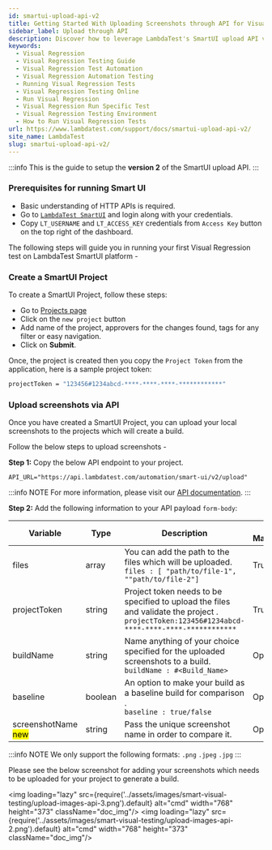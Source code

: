 ```yaml
---
id: smartui-upload-api-v2
title: Getting Started With Uploading Screenshots through API for Visual Regression Testing
sidebar_label: Upload through API 
description: Discover how to leverage LambdaTest's SmartUI upload API v2 for seamless Visual Regression Testing. Learn the prerequisites, create projects.
keywords:
  - Visual Regression
  - Visual Regression Testing Guide
  - Visual Regression Test Automation
  - Visual Regression Automation Testing
  - Running Visual Regression Tests
  - Visual Regression Testing Online
  - Run Visual Regression
  - Visual Regression Run Specific Test
  - Visual Regression Testing Environment
  - How to Run Visual Regression Tests
url: https://www.lambdatest.com/support/docs/smartui-upload-api-v2/
site_name: LambdaTest
slug: smartui-upload-api-v2/
---
```


<script type="application/ld+json"
      dangerouslySetInnerHTML={{ __html: JSON.stringify({
       "@context": "https://schema.org",
        "@type": "BreadcrumbList",
        "itemListElement": [{
          "@type": "ListItem",
          "position": 1,
          "name": "Home",
          "item": "https://www.lambdatest.com"
        },{
          "@type": "ListItem",
          "position": 2,
          "name": "Support",
          "item": "https://www.lambdatest.com/support/docs/"
        },{
          "@type": "ListItem",
          "position": 3,
          "name": "WebDriverIO With Appium",
          "item": "https://www.lambdatest.com/support/docs/smartui-upload-api-v2/"
        }]
      })
    }}
></script>

:::info
This is the guide to setup the **version 2** of the SmartUI upload API. 
:::

### Prerequisites for running Smart UI

- Basic understanding of HTTP APIs is required.
- Go to [`LambdaTest SmartUI`](https://smartui.lambdatest.com/) and login along with your credentials.
- Copy `LT_USERNAME` and `LT_ACCESS_KEY` credentials from `Access Key` button on the top right of the dashboard.

The following steps will guide you in running your first Visual Regression test on LambdaTest SmartUI platform -

### Create a SmartUI Project

To create a SmartUI Project, follow these steps:

- Go to [Projects page](https://smartui.lambdatest.com/)
- Click on the `new project` button
- Add name of the project, approvers for the changes found, tags for any filter or easy navigation.
- Click on **Submit**.

Once, the project is created then you copy the `Project Token` from the application, here is a sample project token:

```bash
projectToken = "123456#1234abcd-****-****-****-************"
```

### Upload screenshots via API

Once you have created a SmartUI Project, you can upload your local screenshots to the projects which will create a build.

Follow the below steps to upload screenshots -

**Step 1:** Copy the below API endpoint to your project.

```
API_URL="https://api.lambdatest.com/automation/smart-ui/v2/upload"
```

:::info NOTE
For more information, please visit our [API documentation](https://www.lambdatest.com/support/api-doc/).
:::

**Step 2:** Add the following information to your API payload `form-body`:

| Variable            | Type    | Description                                                                                                                                                                                                                                                                                                                                                                                                                                           | Is Mandatory? |
| ------------------- | ------- | ----------------------------------------------------------------------------------------------------------------------------------------------------------------------------------------------------------------------------------------------------------------------------------------------------------------------------------------------------------------------------------------------------------------------------------------------------- | ------------- |
| files               | array   | You can add the path to the files which will be uploaded. <br/>`files : [ "path/to/file-1", ""path/to/file-2"]`                                                                                                                                                                                                                                                                                                                                       | True          |
| projectToken        | string  | Project token needs to be specified to upload the files and validate the project . <br/>`projectToken:123456#1234abcd-****-****-****-************`                                                                                                                                                                                                                                                                                   | True          |
| buildName           | string  | Name anything of your choice specified for the uploaded screenshots to a build. <br/>`buildName : #<Build_Name>`                                                                                                                                                                                                                                                                                                                                      | Optional      |
| baseline            | boolean | An option to make your build as a baseline build for comparison . <br/>`baseline : true/false`                                                                                                                                                                                                                                                                                                                                                        | Optional      |
| screenshotName <mark> new </mark>| string  | Pass the unique screenshot name in order to compare it. | Optional         |

:::info NOTE
We only support the following formats: `.png` `.jpeg` `.jpg`
:::

Please see the below screenshot for adding your screenshots which needs to be uploaded for your project to generate a build.

<img loading="lazy" src={require('../assets/images/smart-visual-testing/upload-images-api-3.png').default} alt="cmd" width="768" height="373" className="doc_img"/>
<img loading="lazy" src={require('../assets/images/smart-visual-testing/upload-images-api-2.png').default} alt="cmd" width="768" height="373" className="doc_img"/>




